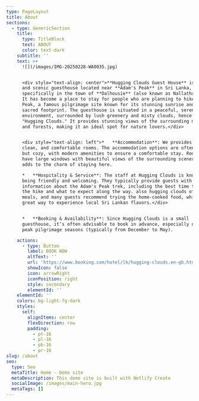```yaml
---
type: PageLayout
title: About
sections:
  - type: GenericSection
    title:
      type: TitleBlock
      text: ABOUT
      color: text-dark
    subtitle: ''
    text: >+
      ![](/images/IMG-20250228-WA0035.jpg)


      <div style="text-align: center">**Hugging Clouds Guest House** is a cozy
      and scenic guesthouse located near **Adam's Peak** in Sri Lanka,
      specifically in the town of **Dalhousie** (also known as Nallathanniya).
      It has become a place to stay for people who are planning to hike Adam’s
      Peak, a famous pilgrimage site known for its stunning sunrise and the
      sacred footprint. The guesthouse is situated in a peaceful, serene
      environment, surrounded by lush greenery and misty clouds, hence the name
      "Hugging Clouds." It provides stunning views of the surrounding mountains
      and forests, making it an ideal spot for nature lovers.</div>


      <div style="text-align: left">*   **Accommodation**: We provides simple,
      clean, and comfortable rooms. The accommodation options are often basic
      but cozy, with modern amenities to ensure a comfortable stay. Rooms often
      have large windows with beautiful views of the surrounding scenery, which
      adds to the charm of staying here.

      *   **Hospitality & Service**: The staff at Hugging Clouds is known for
      being friendly and welcoming. They typically provide guests with useful
      information about the Adam's Peak trek, including the best time to start
      the hike and what to expect along the way. also hugging clouds offers
      meals, and many guests recommend trying the home-cooked food, which is a
      great way to experience local Sri Lankan flavors.</div>


      *   **Booking & Availability**: Since Hugging Clouds is a small
      guesthouse, it’s often advisable to book in advance, especially during
      peak pilgrimage seasons (typically from December to May).

    actions:
      - type: Button
        label: BOOK NOW
        altText: ''
        url: 'https://www.booking.com/hotel/lk/hugging-clouds.en-gb.html?aid800999'
        showIcon: false
        icon: arrowRight
        iconPosition: right
        style: secondary
        elementId: ''
    elementId: ''
    colors: bg-light-fg-dark
    styles:
      self:
        alignItems: center
        flexDirection: row
        padding:
          - pt-16
          - pl-16
          - pb-16
          - pr-16
slug: /about
seo:
  type: Seo
  metaTitle: Home - Demo site
  metaDescription: This demo site is built with Netlify Create
  socialImage: /images/main-hero.jpg
  metaTags: []
---
```

